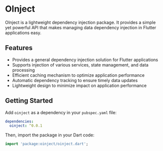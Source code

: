# OInject

OInject is a lightweight dependency injection package. It provides a simple yet powerful API that makes managing data dependency injection in Flutter applications easy.

## Features

- Provides a general dependency injection solution for Flutter applications
- Supports injection of various services, state management, and data processing
- Efficient caching mechanism to optimize application performance
- Automatic dependency tracking to ensure timely data updates
- Lightweight design to minimize impact on application performance

## Getting Started

Add `oinject` as a dependency in your `pubspec.yaml` file:

```yaml
dependencies:
  oinject: ^0.0.1
```

Then, import the package in your Dart code:

```dart
import 'package:oinject/oinject.dart';
```

